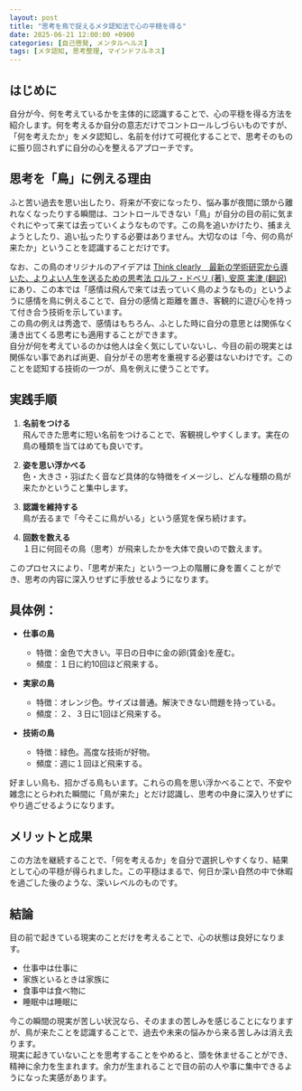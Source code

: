 ```yaml
---
layout: post
title: "思考を鳥で捉えるメタ認知法で心の平穏を得る"
date: 2025-06-21 12:00:00 +0900
categories: [自己啓発, メンタルヘルス]
tags: [メタ認知, 思考整理, マインドフルネス]
---
```


## はじめに

自分が今、何を考えているかを主体的に認識することで、心の平穏を得る方法を紹介します。何を考えるか自分の意志だけでコントロールしづらいものですが、「何を考えたか」をメタ認知し、名前を付けて可視化することで、思考そのものに振り回されずに自分の心を整えるアプローチです。

## 思考を「鳥」に例える理由

ふと苦い過去を思い出したり、将来が不安になったり、悩み事が夜間に頭から離れなくなったりする瞬間は、コントロールできない「鳥」が自分の目の前に気まぐれにやって来ては去っていくようなものです。この鳥を追いかけたり、捕まえようとしたり、追い払ったりする必要はありません。大切なのは「今、何の鳥が来たか」ということを認識することだけです。  
  
なお、この鳥のオリジナルのアイデアは [Think clearly　最新の学術研究から導いた、よりよい人生を送るための思考法 ロルフ・ドベリ (著), 安原 実津 (翻訳)](https://www.amazon.co.jp/dp/B07QCNS9TS) にあり、この本では「感情は飛んで来ては去っていく鳥のようなもの」というように感情を鳥に例えることで、自分の感情と距離を置き、客観的に遊び心を持って付き合う技術を示しています。  
この鳥の例えは秀逸で、感情はもちろん、ふとした時に自分の意思とは関係なく湧き出てくる思考にも適用することができます。  
自分が何を考えているのかは他人は全く気にしていないし、今目の前の現実とは関係ない事であれば尚更、自分がその思考を重視する必要はないわけです。このことを認知する技術の一つが、鳥を例えに使うことです。  

## 実践手順

1. **名前をつける**  
   飛んできた思考に短い名前をつけることで、客観視しやすくします。実在の鳥の種類を当てはめても良いです。

2. **姿を思い浮かべる**  
   色・大きさ・羽ばたく音など具体的な特徴をイメージし、どんな種類の鳥が来たかということ集中します。

3. **認識を維持する**  
   鳥が去るまで「今そこに鳥がいる」という感覚を保ち続けます。

4. **回数を数える**  
   １日に何回その鳥（思考）が飛来したかを大体で良いので数えます。

このプロセスにより、「思考が来た」という一つ上の階層に身を置くことができ、思考の内容に深入りせずに手放せるようになります。

## 具体例：

- **仕事の鳥**  
    - 特徴：金色で大きい。平日の日中に金の卵(賃金)を産む。  
    - 頻度：１日に約10回ほど飛来する。  

- **実家の鳥**  
    - 特徴：オレンジ色。サイズは普通。解決できない問題を持っている。    
    - 頻度：２、３日に1回ほど飛来する。

- **技術の鳥**
    - 特徴：緑色。高度な技術が好物。
    - 頻度：週に１回ほど飛来する。

好ましい鳥も、招かざる鳥もいます。これらの鳥を思い浮かべることで、不安や雑念にとらわれた瞬間に「鳥が来た」とだけ認識し、思考の中身に深入りせずにやり過ごせるようになります。  

## メリットと成果

この方法を継続することで、「何を考えるか」を自分で選択しやすくなり、結果として心の平穏が得られました。この平穏はまるで、何日か深い自然の中で休暇を過ごした後のような、深いレベルのものです。  

## 結論

目の前で起きている現実のことだけを考えることで、心の状態は良好になります。  

- 仕事中は仕事に  
- 家族といるときは家族に  
- 食事中は食べ物に  
- 睡眠中は睡眠に

今この瞬間の現実が苦しい状況なら、そのままの苦しみを感じることになりますが、鳥が来たことを認識することで、過去や未来の悩みから来る苦しみは消え去ります。  
現実に起きていないことを思考することをやめると、頭を休ませることができ、精神に余力を生まれます。余力が生まれることで目の前の人や事に集中できるようになった実感があります。